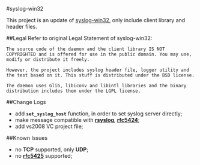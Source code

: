 #syslog-win32

This project is an update of [syslog-win32](http://syslog-win32.sourceforge.net/), only include client library and header files.

##Legal
Refer to original Legal Statement of syslog-win32:

    The source code of the daemon and the client library IS NOT COPYRIGHTED and is offered for use in the public domain. You may use, modify or distribute it freely.

    However, the project includes syslog header file, logger utility and the test based on it. This stuff is distributed under the BSD license.

    The daemon uses Glib, libiconv and libintl libraries and the binary distribution includes them under the LGPL license.


##Change Logs

* add **`set_syslog_host`** function, in order to set syslog server directly;
* make message compatible with **[rsyslog](http://www.rsyslog.com/)**, **[rfc5424](http://tools.ietf.org/html/rfc5424)**;
* add vs2008 VC project file;

##Known Issues

* no **TCP** supported, only **UDP**;
* no **[rfc5425](http://tools.ietf.org/html/rfc5425)** supported;
